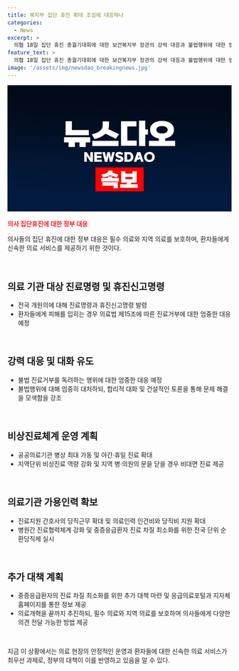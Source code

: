 ```yaml
---
title: 복지부 집단 휴진 확대 조짐에 대응하나
categories:
  - News
excerpt: >
  의협 18일 집단 휴진 총궐기대회에 대한 보건복지부 장관의 강력 대응과 불법행위에 대한 엄중처벌 강조, 개원가 반·전일 휴진 참여 움직임 속속 정부 설득 등의 내용을 담고 있습니다. 정부는 의료공백 최소화를 위해 비상진료체계를 운영하는 방침이며, 의료인력 확보와 환자 분산을 위한 병원간 협력체계를 강화할 계획입니다. 또한, 불법 집단 진료거부에 대해 엄정 대응할 것이라고 강조했습니다. 살리는 의료개혁을 흔들림 없이 추진하겠다고 밝혔습니다.
feature_text: >
  의협 18일 집단 휴진 총궐기대회에 대한 보건복지부 장관의 강력 대응과 불법행위에 대한 엄중처벌 강조, 개원가 반·전일 휴진 참여 움직임 속속 정부 설득 등의 내용을 담고 있습니다. 정부는 의료공백 최소화를 위해 비상진료체계를 운영하는 방침이며, 의료인력 확보와 환자 분산을 위한 병원간 협력체계를 강화할 계획입니다. 또한, 불법 집단 진료거부에 대해 엄정 대응할 것이라고 강조했습니다. 살리는 의료개혁을 흔들림 없이 추진하겠다고 밝혔습니다.
image: '/assets/img/newsdao_breakingnews.jpg'
---
```


<p><img src="/assets/img/newsdao_breakingnews.jpg" alt="implanttips 속보" /></p>

<p><b><span style="color: #ee2323;">의사 집단휴진에 대한 정부 대응</span></b></p>

<p>의사들의 집단 휴진에 대한 정부 대응은 필수 의료와 지역 의료를 보호하며, 환자들에게 신속한 의료 서비스를 제공하기 위한 것이다.</p>

<p data-ke-size="size16">&nbsp;</p>

<h2 data-ke-size="size26">의료 기관 대상 진료명령 및 휴진신고명령</h2>

<ul>
<li>전국 개원의에 대해 진료명령과 휴진신고명령 발령</li>
<li>환자들에게 피해를 입히는 경우 의료법 제15조에 따른 진료거부에 대한 엄중한 대응 예정</li>
</ul>

<p data-ke-size="size16">&nbsp;</p>

<h2 data-ke-size="size26">강력 대응 및 대화 유도</h2>

<ul>
<li>불법 진료거부를 독려하는 행위에 대한 엄중한 대응 예정</li>
<li>불법행위에 대해 엄중히 대처하되, 합리적 대화 및 건설적인 토론을 통해 문제 해결을 모색함을 강조</li>
</ul>

<p data-ke-size="size16">&nbsp;</p>

<h2 data-ke-size="size26">비상진료체계 운영 계획</h2>

<ul>
<li>공공의료기관 병상 최대 가동 및 야간·휴일 진료 확대</li>
<li>지역단위 비상진료 역량 강화 및 지역 병·의원의 문을 닫을 경우 비대면 진료 제공</li>
</ul>

<p data-ke-size="size16">&nbsp;</p>

<h2 data-ke-size="size26">의료기관 가용인력 확보</h2>

<ul>
<li>진료지원 간호사의 당직근무 확대 및 의료인력 인건비와 당직비 지원 확대</li>
<li>병원간 진료협력체계 강화 및 중증응급환자 진료 차질 최소화를 위한 전국 단위 순환당직제 실시</li>
</ul>

<p data-ke-size="size16">&nbsp;</p>

<h2 data-ke-size="size26">추가 대책 계획</h2>

<ul>
<li>중증응급환자의 진료 차질 최소화를 위한 추가 대책 마련 및 응급의료포털과 지자체 홈페이지를 통한 정보 제공</li>
<li>의료개혁을 끝까지 추진하되, 필수 의료와 지역 의료를 보호하며 의사들에게 다양한 의견 전달 가능한 방법 제공</li>
</ul>

<p data-ke-size="size16">&nbsp;</p>

<p>지금 이 상황에서는 의료 현장의 안정적인 운영과 환자들에 대한 신속한 의료 서비스가 최우선 과제로, 정부의 대책이 이를 반영하고 있음을 알 수 있다.</p>

